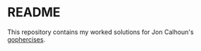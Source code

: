 # README

This repository contains my worked solutions for Jon Calhoun's [gophercises](https://gophercises.com/).
